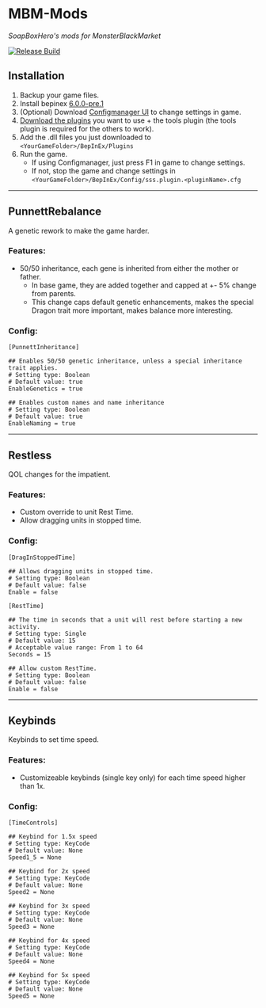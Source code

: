 # MBM-Mods
*SoapBoxHero's mods for MonsterBlackMarket*

[![Release Build](https://github.com/SoapSoapSoapS/MBM-Mods/actions/workflows/publish.yaml/badge.svg)](https://github.com/SoapSoapSoapS/MBM-Mods/actions/workflows/publish.yaml)

## Installation
1. Backup your game files.
1. Install bepinex [6.0.0-pre.1](https://github.com/BepInEx/BepInEx/releases/tag/v6.0.0-pre.1)
1. (Optional) Download [Configmanager UI](https://github.com/SoapSoapSoapS/BepInEx.ConfigurationManager6.Core/releases/tag/v1.0) to change settings in game.
1. [Download the plugins](https://github.com/SoapSoapSoapS/MBM-Mods/releases/latest) you want to use + the tools plugin (the tools plugin is required for the others to work).
1. Add the .dll files you just downloaded to `<YourGameFolder>/BepInEx/Plugins`
1. Run the game.
   - If using Configmanager, just press F1 in game to change settings.
   - If not, stop the game and change settings in `<YourGameFolder>/BepInEx/Config/sss.plugin.<pluginName>.cfg`
---

## PunnettRebalance
A genetic rework to make the game harder.

### Features:

- 50/50 inheritance, each gene is inherited from either the mother or father.
   - In base game, they are added together and capped at +- 5% change from parents. 
   - This change caps default genetic enhancements, makes the special Dragon trait more important, makes balance more interesting.

### Config:

```
[PunnettInheritance]

## Enables 50/50 genetic inheritance, unless a special inheritance trait applies.
# Setting type: Boolean
# Default value: true
EnableGenetics = true

## Enables custom names and name inheritance
# Setting type: Boolean
# Default value: true
EnableNaming = true
```

---
## Restless
QOL changes for the impatient.

### Features:

- Custom override to unit Rest Time.
- Allow dragging units in stopped time.

### Config:

```
[DragInStoppedTime]

## Allows dragging units in stopped time.
# Setting type: Boolean
# Default value: false
Enable = false

[RestTime]

## The time in seconds that a unit will rest before starting a new activity.
# Setting type: Single
# Default value: 15
# Acceptable value range: From 1 to 64
Seconds = 15

## Allow custom RestTime.
# Setting type: Boolean
# Default value: false
Enable = false
```

---

## Keybinds
Keybinds to set time speed.

### Features:

- Customizeable keybinds (single key only) for each time speed higher than 1x.

### Config:

```
[TimeControls]

## Keybind for 1.5x speed
# Setting type: KeyCode
# Default value: None
Speed1_5 = None

## Keybind for 2x speed
# Setting type: KeyCode
# Default value: None
Speed2 = None

## Keybind for 3x speed
# Setting type: KeyCode
# Default value: None
Speed3 = None

## Keybind for 4x speed
# Setting type: KeyCode
# Default value: None
Speed4 = None

## Keybind for 5x speed
# Setting type: KeyCode
# Default value: None
Speed5 = None
```